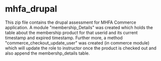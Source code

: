 # mhfa_drupal
This zip file contains the drupal assessment for MHFA Commerce application. A module "membership_Details" was created which holds the table about the membership product for that userid and its current timestamp and expired timestamp. Further more, a method "commerce_checkout_update_user" was created (in commerce module) which will update the role to instructor once the product is checked out and also append the membershp_details table.
